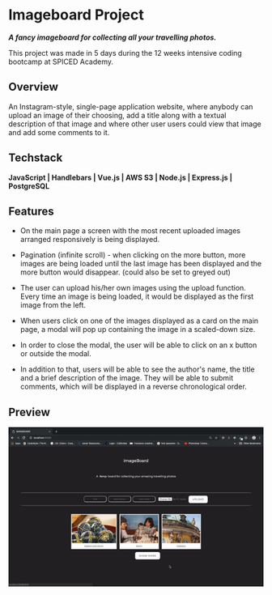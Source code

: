 # Imageboard Project

**_A fancy imageboard for collecting all your travelling photos._**

This project was made in 5 days during the 12 weeks intensive coding bootcamp at SPICED Academy.

## Overview

An Instagram-style, single-page application website, where anybody can upload an image of their choosing, add a title along with a textual description of that image and where other user users could view that image and add some comments to it.

## Techstack

**JavaScript | Handlebars | Vue.js | AWS S3 | Node.js | Express.js | PostgreSQL**

## Features

-   On the main page a screen with the most recent uploaded images arranged responsively is being displayed.

<!--If the image upload is successful, the server should respond with a payload containing the url of the image. When the client receives this response, it should update the list of images it already has to include the image that was just uploaded. This should cause automatic re-rendering of the list of images with the newest image now appearing.-->

-   Pagination (infinite scroll) - when clicking on the more button, more images are being loaded until the last image has been displayed and the more button would disappear. (could also be set to greyed out)

-   The user can upload his/her own images using the upload function. Every time an image is being loaded, it would be displayed as the first image from the left.

-   When users click on one of the images displayed as a card on the main page, a modal will pop up containing the image in a scaled-down size. <!-- The modal should be implemented as a Vue component. When the user clicks on one of the images, our main Vue instance should set a property on itself that makes the modal appear. When the modal component mounts, at least one ajax request will have to be made. It will have to make a request to get any data for the image it does not already have as well as all of the comments for the image. To be able to get this data, the component will need to know at least the id of the image. The id of the image will have to be passed to the component as a prop.
    -->

-   In order to close the modal, the user will be able to click on an x button or outside the modal. <!--  It will have to emit an event that our Vue instance listens for so that it can know when to hide the modal. -->

-   In addition to that, users will be able to see the author's name, the title and a brief description of the image. They will be able to submit comments, which will be displayed in a reverse chronological order.

<!--
A problem our image board has is that it is not possible for our users to share links that go directly to an individual image. There is only one url for the entire site and every time you go to it you will see all of the most recently uploaded images. There is no way to go directly to a view showing a single larger-sized image with its comments in a modal.

There is a solution to this: client-side routing. The basic idea is to have your client-side Javascript read and interpret the url of the page and alter the page in accordance with it.

It is convenient to use hashes (url fragments) for this. Hashes are not sent to the server. That is, the server does the exact same thing for requests to http://localhost:8080/#funkychicken as it does for requests to http://localhost:8080/. However, the hash is readable in the browser by means of the location.hash property and it is possible to know when the hash changes by listening for the hashchange event on the window object. Although hash changes do not cause requests to be made to the server, they do generate entries in the browser history, which means that the back button works with hashes.

There is a newer technique for doing client-side routing that does not use hashes. We'll look at this newer technique in a future project.

Adding Routing to Your Image Board
Currently, you must have a property of your Vue instance that indicates whether or not the modal should be visible. Most likely, this is the id of the image to show. Since this is a reactive property, it must be initialized in the data object with a placeholder value. To make the page show the image modal when it starts up, you can read the location.hash and see if it contains an image id. If it does, you can pass that as the initial value for the property in the data object. That should make the modal appear immediately.

If you are currently passing more than just the image's id in the props for your component, you will have a small problem. You won't have any of the data for the image you want to show at the time you want to show it since the ajax request to get all of the most recently uploaded images has not completed yet. You should alter your component so that it expects only an image id and, when it mounts, does an ajax request to get all other information about the image.

Users will be able to type anything they want in a hash so you should probably handle the possibility that what is in the hash is not a valid image id. A simple way to do this is to have your component fire the event to close the modal if the ajax request to get the image data is not successful. When the modal is closed, the value of location.hash should be an empty string.

Currently, you have a click handler on your most recently uploaded images that causes the modal to open. This should be changed. Instead of a click handler, there should be a simple link whose href consists a hash plus the id of the image. To know when a user clicks on one of these links, you should listen for the hashchange event on the window object. When a hash change occurs, you should call a method on your Vue instance that handles it.

If a hash change occurs while the modal is open, the prop containing the image id will change, but nothing else will happen automatically. Because you are fetching the image data when the component mounts, you won't automatically fetch the data for the new image because the component is already mounted. To make sure you get the new image data when the image id changes, you can use watchers - functions that run any time a property changes. -->

<!-- TODOS :

Add "Previous" and "Next" buttons to the image modal. To do this, you should modify the data retrieved by the ajax request your component makes so that it includes, in addition to all of the data for the current image, the id of the previous image and the id of the next image. You can add these two ids fairly easily by modifying your query to use subqueries to find them.

Add to the image upload form a text field in which users can specify a list of tags for the image separated by commas. Display the image's tags in the image modal and make each of them a link to a screen that shows all of the images that have that tag.


On the upload form, allow users to enter the url of an image on the web rather than uploading one from their local disk. When you detect on your server that a user has submitted a url, you should make an http request to liberate the image from its host.

Allow users to delete images. Since there are no user accounts, you would have to make it so any user can delete any image no matter who uploaded it. Presumably only high quality images that nobody wants to delete would survive this free for all! -->

## Preview

<img src="imageboard_prew.gif" alt="imageboard preview">
